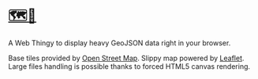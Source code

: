 # [🗺💪](https://e-gy.github.io/leaflet-geojson-large/)

A Web Thingy to display heavy GeoJSON data right in your browser.

Base tiles provided by [Open Street Map](https://www.openstreetmap.org/). Slippy map powered by [Leaflet](https://leafletjs.com/). Large files handling is possible thanks to forced HTML5 canvas rendering.
